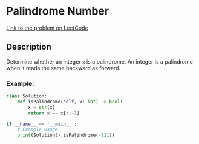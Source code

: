# Palindrome Number

[Link to the problem on LeetCode](https://leetcode.com/problems/palindrome-number/)

## Description

Determine whether an integer `x` is a palindrome. An integer is a palindrome when it reads the same backward as forward.

### Example:

```python
class Solution:
    def isPalindrome(self, x: int) -> bool:
        x = str(x)
        return x == x[::-1]

if __name__ == '__main__':
    # Example usage
    print(Solution().isPalindrome(-121))
